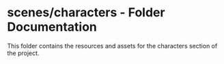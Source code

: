 # scenes/characters - Folder Documentation
This folder contains the resources and assets for the characters section of the project.

